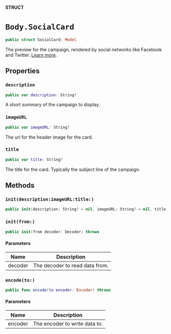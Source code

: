 **STRUCT**

# `Body.SocialCard`

```swift
public struct SocialCard: Model
```

The preview for the campaign, rendered by social networks like Facebook and Twitter. [Learn more](https://mailchimp.com/help/enable-and-customize-social-cards/).

## Properties
### `description`

```swift
public var description: String?
```

A short summary of the campaign to display.

### `imageURL`

```swift
public var imageURL: String?
```

The url for the header image for the card.

### `title`

```swift
public var title: String?
```

The title for the card. Typically the subject line of the campaign.

## Methods
### `init(description:imageURL:title:)`

```swift
public init(description: String? = nil, imageURL: String? = nil, title: String? = nil)
```

### `init(from:)`

```swift
public init(from decoder: Decoder) throws
```

#### Parameters

| Name | Description |
| ---- | ----------- |
| decoder | The decoder to read data from. |

### `encode(to:)`

```swift
public func encode(to encoder: Encoder) throws
```

#### Parameters

| Name | Description |
| ---- | ----------- |
| encoder | The encoder to write data to. |